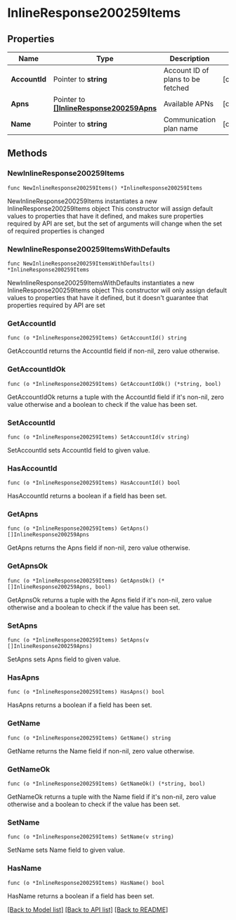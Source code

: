 # InlineResponse200259Items

## Properties

Name | Type | Description | Notes
------------ | ------------- | ------------- | -------------
**AccountId** | Pointer to **string** | Account ID of plans to be fetched | [optional] 
**Apns** | Pointer to [**[]InlineResponse200259Apns**](InlineResponse200259Apns.md) | Available APNs | [optional] 
**Name** | Pointer to **string** | Communication plan name | [optional] 

## Methods

### NewInlineResponse200259Items

`func NewInlineResponse200259Items() *InlineResponse200259Items`

NewInlineResponse200259Items instantiates a new InlineResponse200259Items object
This constructor will assign default values to properties that have it defined,
and makes sure properties required by API are set, but the set of arguments
will change when the set of required properties is changed

### NewInlineResponse200259ItemsWithDefaults

`func NewInlineResponse200259ItemsWithDefaults() *InlineResponse200259Items`

NewInlineResponse200259ItemsWithDefaults instantiates a new InlineResponse200259Items object
This constructor will only assign default values to properties that have it defined,
but it doesn't guarantee that properties required by API are set

### GetAccountId

`func (o *InlineResponse200259Items) GetAccountId() string`

GetAccountId returns the AccountId field if non-nil, zero value otherwise.

### GetAccountIdOk

`func (o *InlineResponse200259Items) GetAccountIdOk() (*string, bool)`

GetAccountIdOk returns a tuple with the AccountId field if it's non-nil, zero value otherwise
and a boolean to check if the value has been set.

### SetAccountId

`func (o *InlineResponse200259Items) SetAccountId(v string)`

SetAccountId sets AccountId field to given value.

### HasAccountId

`func (o *InlineResponse200259Items) HasAccountId() bool`

HasAccountId returns a boolean if a field has been set.

### GetApns

`func (o *InlineResponse200259Items) GetApns() []InlineResponse200259Apns`

GetApns returns the Apns field if non-nil, zero value otherwise.

### GetApnsOk

`func (o *InlineResponse200259Items) GetApnsOk() (*[]InlineResponse200259Apns, bool)`

GetApnsOk returns a tuple with the Apns field if it's non-nil, zero value otherwise
and a boolean to check if the value has been set.

### SetApns

`func (o *InlineResponse200259Items) SetApns(v []InlineResponse200259Apns)`

SetApns sets Apns field to given value.

### HasApns

`func (o *InlineResponse200259Items) HasApns() bool`

HasApns returns a boolean if a field has been set.

### GetName

`func (o *InlineResponse200259Items) GetName() string`

GetName returns the Name field if non-nil, zero value otherwise.

### GetNameOk

`func (o *InlineResponse200259Items) GetNameOk() (*string, bool)`

GetNameOk returns a tuple with the Name field if it's non-nil, zero value otherwise
and a boolean to check if the value has been set.

### SetName

`func (o *InlineResponse200259Items) SetName(v string)`

SetName sets Name field to given value.

### HasName

`func (o *InlineResponse200259Items) HasName() bool`

HasName returns a boolean if a field has been set.


[[Back to Model list]](../README.md#documentation-for-models) [[Back to API list]](../README.md#documentation-for-api-endpoints) [[Back to README]](../README.md)


